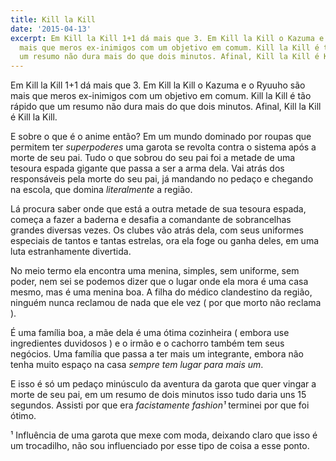 ```yaml
---
title: Kill la Kill
date: '2015-04-13'
excerpt: Em Kill la Kill 1+1 dá mais que 3. Em Kill la Kill o Kazuma e o Ryuuho são
  mais que meros ex-inimigos com um objetivo em comum. Kill la Kill é tão rápido que
  um resumo não dura mais do que dois minutos. Afinal, Kill la Kill é Kill la Kill.
---
```




Em Kill la Kill 1+1 dá mais que 3. Em Kill la Kill o Kazuma e o Ryuuho
são mais que meros ex-inimigos com um objetivo em comum. Kill la Kill é
tão rápido que um resumo não dura mais do que dois minutos. Afinal, Kill
la Kill é Kill la Kill.

E sobre o que é o anime então? Em um mundo dominado por roupas que
permitem ter *superpoderes* uma garota se revolta contra o sistema após
a morte de seu pai. Tudo o que sobrou do seu pai foi a metade de uma
tesoura espada gigante que passa a ser a arma dela. Vai atrás dos
responsáveis pela morte do seu pai, já mandando no pedaço e chegando na
escola, que domina *literalmente* a região.

Lá procura saber onde que está a outra metade de sua tesoura espada,
começa a fazer a baderna e desafia a comandante de sobrancelhas grandes
diversas vezes. Os clubes vão atrás dela, com seus uniformes especiais
de tantos e tantas estrelas, ora ela foge ou ganha deles, em uma luta
estranhamente divertida.

No meio termo ela encontra uma menina, simples, sem uniforme, sem poder,
nem sei se podemos dizer que o lugar onde ela mora é uma casa mesmo, mas
é uma menina boa. A filha do médico clandestino da região, ninguém nunca
reclamou de nada que ele vez ( por que morto não reclama ).

É uma família boa, a mãe dela é uma ótima cozinheira ( embora use
ingredientes duvidosos ) e o irmão e o cachorro também tem seus
negócios. Uma família que passa a ter mais um integrante, embora não
tenha muito espaço na casa *sempre tem lugar para mais um*.

E isso é só um pedaço minúsculo da aventura da garota que quer vingar a
morte de seu pai, em um resumo de dois minutos isso tudo daria uns 15
segundos. Assisti por que era *facistamente fashion¹* terminei por que
foi ótimo.

<!-- more -->

¹ Influência de uma garota que mexe com moda, deixando claro que isso é
um trocadilho, não sou influenciado por esse tipo de coisa a esse
ponto.


